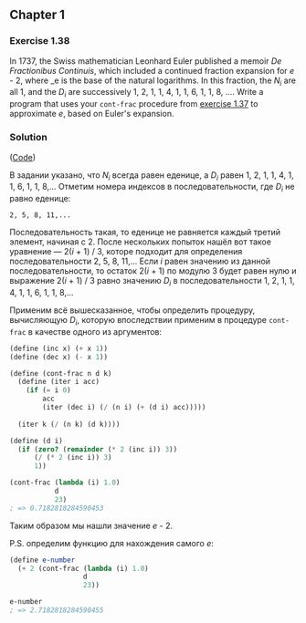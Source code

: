 ## Chapter 1

### Exercise 1.38

In 1737, the Swiss mathematician Leonhard Euler published a memoir _De Fractionibus Continuis_, which included a continued fraction expansion for _e_ - 2, where _e is the base of the natural logarithms. In this fraction, the _N<sub>i</sub>_ are all 1, and the _D<sub>i</sub>_ are successively 1, 2, 1, 1, 4, 1, 1, 6, 1, 1, 8, .... Write a program that uses your `cont-frac` procedure from [exercise 1.37](./Exercise%201.37.md) to approximate _e_, based on Euler's expansion.

### Solution

([Code](../../src/Chapter%201/Exercise%201.38.scm))

В задании указано, что _N<sub>i</sub>_ всегда равен еденице, а _D<sub>i</sub>_ равен 1, 2, 1, 1, 4, 1, 1, 6, 1, 1, 8,... Отметим номера индексов в последовательности, где _D<sub>i</sub>_ не равно еденице:

```
2, 5, 8, 11,...
```

Последовательность такая, то еденице не равняется каждый третий элемент, начиная с 2. После нескольких попыток нашёл вот такое уравнение — 2(_i_ + 1) / 3, которе подходит для определения последовательности 2, 5, 8, 11,... Если _i_ равен значению из данной последовательности, то остаток 2(_i_ + 1) по модулю 3 будет равен нулю и выражение 2(_i_ + 1) / 3 равно значению _D<sub>i</sub>_ в последовательности 1, 2, 1, 1, 4, 1, 1, 6, 1, 1, 8,...

Применим всё вышесказанное, чтобы определить процедуру, вычисляющую _D<sub>i</sub>_, которую впоследствии применим в процедуре `cont-frac` в качестве одного из аргументов:

```scheme
(define (inc x) (+ x 1))
(define (dec x) (- x 1))

(define (cont-frac n d k)
  (define (iter i acc)
    (if (= i 0)
        acc
        (iter (dec i) (/ (n i) (+ (d i) acc)))))
  
  (iter k (/ (n k) (d k))))

(define (d i)
  (if (zero? (remainder (* 2 (inc i)) 3))
      (/ (* 2 (inc i)) 3)
      1))

(cont-frac (lambda (i) 1.0)
           d
           23)
; => 0.7182818284590453
```

Таким образом мы нашли значение _e_ - 2.

P.S. определим функцию для нахождения самого _e_:

```scheme
(define e-number
  (+ 2 (cont-frac (lambda (i) 1.0)
                  d
                  23))

e-number
; => 2.7182818284590455
```

